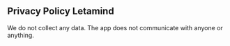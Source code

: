 ## Privacy Policy Letamind

We do not collect any data. The app does not communicate with anyone or anything.

